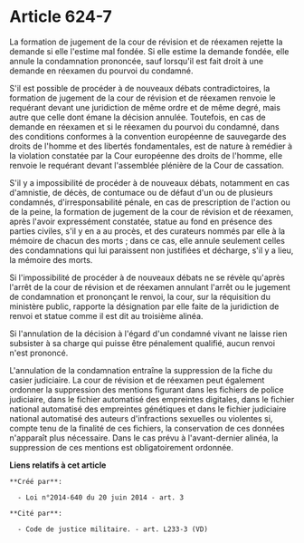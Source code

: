 # Article 624-7

La formation de jugement de la cour de révision et de réexamen rejette la demande si elle l'estime mal fondée. Si elle estime
la demande fondée, elle annule la condamnation prononcée, sauf lorsqu'il est fait droit à une demande en réexamen du pourvoi
du condamné. 

S'il est possible de procéder à de nouveaux débats contradictoires, la formation de jugement de la cour de révision et de
réexamen renvoie le requérant devant une juridiction de même ordre et de même degré, mais autre que celle dont émane la
décision annulée. Toutefois, en cas de demande en réexamen et si le réexamen du pourvoi du condamné, dans des conditions
conformes à la convention européenne de sauvegarde des droits de l'homme et des libertés fondamentales, est de nature à
remédier à la violation constatée par la Cour européenne des droits de l'homme, elle renvoie le requérant devant l'assemblée
plénière de la Cour de cassation. 

S'il y a impossibilité de procéder à de nouveaux débats, notamment en cas d'amnistie, de décès, de contumace ou de défaut
d'un ou de plusieurs condamnés, d'irresponsabilité pénale, en cas de prescription de l'action ou de la peine, la formation de
jugement de la cour de révision et de réexamen, après l'avoir expressément constatée, statue au fond en présence des parties
civiles, s'il y en a au procès, et des curateurs nommés par elle à la mémoire de chacun des morts ; dans ce cas, elle annule
seulement celles des condamnations qui lui paraissent non justifiées et décharge, s'il y a lieu, la mémoire des morts. 

Si l'impossibilité de procéder à de nouveaux débats ne se révèle qu'après l'arrêt de la cour de révision et de réexamen
annulant l'arrêt ou le jugement de condamnation et prononçant le renvoi, la cour, sur la réquisition du ministère public,
rapporte la désignation par elle faite de la juridiction de renvoi et statue comme il est dit au troisième alinéa. 

Si l'annulation de la décision à l'égard d'un condamné vivant ne laisse rien subsister à sa charge qui puisse être pénalement
qualifié, aucun renvoi n'est prononcé. 

L'annulation de la condamnation entraîne la suppression de la fiche du casier judiciaire. La cour de révision et de réexamen
peut également ordonner la suppression des mentions figurant dans les fichiers de police judiciaire, dans le fichier
automatisé des empreintes digitales, dans le fichier national automatisé des empreintes génétiques et dans le fichier
judiciaire national automatisé des auteurs d'infractions sexuelles ou violentes si, compte tenu de la finalité de ces
fichiers, la conservation de ces données n'apparaît plus nécessaire. Dans le cas prévu à l'avant-dernier alinéa, la
suppression de ces mentions est obligatoirement ordonnée.

**Liens relatifs à cet article**

	**Créé par**:

	  - Loi n°2014-640 du 20 juin 2014 - art. 3

	**Cité par**:

	  - Code de justice militaire. - art. L233-3 (VD)
